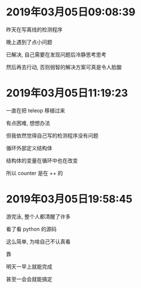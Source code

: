 # 2019年03月05日09:08:39

昨天在写离线的检测程序

晚上遇到了点小问题

已解决, 自己需要在发现问题后冷静思考思考

然后再去行动, 否则弱智的解决方案可真是令人脸酸



# 2019年03月05日11:19:23

一直在把 teleop 移植过来

有点困难, 想想办法

但我依然觉得自己写的检测程序没有问题

循环外部定义结构体

结构体的变量在循环中也在改变

所以 counter 是在 ++ 的



# 2019年03月05日19:58:45

游完泳, 整个人都清醒了许多

看了看 python 的源码

这么简单, 为啥自己不认真看

靠

明天一早上就能完成

甚至一会会就能搞定

